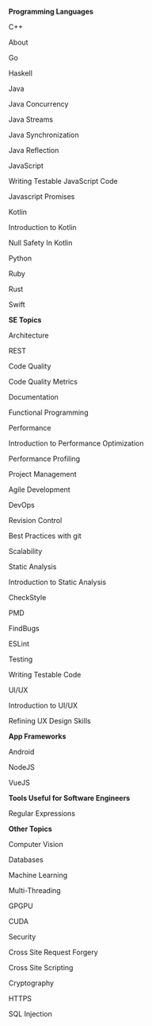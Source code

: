 
<span id="toc">
<navigation>

* **Programming Languages**
* C++
* [About]({{baseUrl}}/about/acknowledgements.html)
* [Go]({{baseUrl}}/contents/go/Go.html)
* [Haskell]({{baseUrl}}/contents/haskell/Haskell.html)
* Java
* [Java Concurrency]({{baseUrl}}/contents/java/JavaConcurrency.html)
* [Java Streams]({{baseUrl}}/contents/java/streams-an-introduction.html)
* [Java Synchronization]({{baseUrl}}/contents/java/JavaSynchronization.html)
* [Java Reflection]({{baseUrl}}/contents/java/JavaReflections.html)
* JavaScript
* [Writing Testable JavaScript Code]({{baseUrl}}/contents/javascript/javascript.html)
* [Javascript Promises]({{baseUrl}}/contents/javascript/Javascript-promises.html)
* Kotlin
* [Introduction to Kotlin]({{baseUrl}}/contents/kotlin/kotlin.html)
* [Null Safety In Kotlin]({{baseUrl}}/contents/kotlin/NullSafety.html)
* [Python]({{baseUrl}}/contents/python/introduction-to-python.html)
* [Ruby]({{baseUrl}}/contents/ruby/Ruby.html)
* [Rust]({{baseUrl}}/contents/rust/Rust.html)
* [Swift]({{baseUrl}}/contents/swift/welcome-to-swift.html)

* **SE Topics**
* Architecture
* [REST]({{baseUrl}}/contents/architecture/RESTArchitecturalStyle.html)
* Code Quality
* [Code Quality Metrics]({{baseUrl}}/contents/codeQuality/CodeQualityMetrics.html)
* [Documentation]({{baseUrl}}/contents/projectManagement/documentation.html)
* [Functional Programming]({{baseUrl}}/contents/functionalProgramming/intro.html)
* Performance
* [Introduction to Performance Optimization]({{baseUrl}}/contents/performance/Performance.html)
* [Performance Profiling]({{baseUrl}}/contents/performance/PerformanceProfiling.html)
* Project Management
* [Agile Development]({{baseUrl}}/contents/projectManagement/AgileDevelopment.html)
* [DevOps]({{baseUrl}}/contents/devops/DevOps.html)
* Revision Control
* [Best Practices with git]({{baseUrl}}/contents/revisionControl/bestPracticesGit.html)
* [Scalability]({{baseUrl}}/contents/scalability/scalable-development.html)
* Static Analysis
* [Introduction to Static Analysis]({{baseUrl}}/contents/staticAnalysis/intro.html)
* [CheckStyle]({{baseUrl}}/contents/staticAnalysis/checkStyle.html)
* [PMD]({{baseUrl}}/contents/staticAnalysis/PMD.html)
* [FindBugs]({{baseUrl}}/contents/staticAnalysis/FindBugs.html)
* [ESLint]({{baseUrl}}/contents/staticAnalysis/ESLint.html)
* Testing
* [Writing Testable Code]({{baseUrl}}/contents/testing/writing-testable-code.html)
* UI/UX
* [Introduction to UI/UX]({{baseUrl}}/contents/uix/uix.html)
* [Refining UX Design Skills]({{baseUrl}}/contents/uix/refining-ux-skills.html)

* **App Frameworks**
* [Android]({{baseUrl}}/contents/android/IntroToAndroid.html)
* [NodeJS]({{baseUrl}}/contents/node/nodejs.html)
* [VueJS]({{baseUrl}}/contents/javascript/Javascript-framework-VueJs.html)

* **Tools Useful for Software Engineers**
* [Regular Expressions]({{baseUrl}}/contents/regex/Regex.html)

* **Other Topics**
* [Computer Vision]({{baseUrl}}/contents/computerVision/cv.html)
* [Databases]({{baseUrl}}/contents/data/databases.html)
* [Machine Learning]({{baseUrl}}/contents/ai/ml.html)
* Multi-Threading
* [GPGPU]({{baseUrl}}/contents/gpgpu/gpgpu.html)
* [CUDA]({{baseUrl}}/contents/gpgpu/cuda.html)
* Security
* [Cross Site Request Forgery]({{baseUrl}}/contents/security/crossSiteRequestForgery/crossSiteRequestForgery.html)
* [Cross Site Scripting]({{baseUrl}}/contents/security/crossSiteScripting/crossSiteScripting.html)
* [Cryptography]({{baseUrl}}/contents/security/cryptography.html)
* [HTTPS]({{baseUrl}}/contents/security/Https.html)
* [SQL Injection]({{baseUrl}}/contents/security/sqlInjection.html)

</navigation>
</span>
